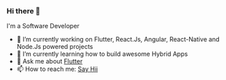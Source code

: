 ### Hi there 👋
I'm a Software Developer
<!-- at [Blue Ripples Technologies](http://blueripples.com) in Trivandrum, IN -->
- 🔭 I’m currently working on Flutter, React.Js, Angular, React-Native and Node.Js powered projects
- 🌱 I’m currently learning how to build awesome Hybrid Apps
- 💬 Ask me about [Flutter](https://flutter.dev)
- 📫 How to reach me: [Say Hii](https://www.linkedin.com/in/lijovijayan)

<!--
**lijovijayan/lijovijayan** is a ✨ _special_ ✨ repository because its `README.md` (this file) appears on your GitHub profile.

Here are some ideas to get you started:

- 🔭 I’m currently working on ...
- 🌱 I’m currently learning ...
- 👯 I’m looking to collaborate on ...
- 🤔 I’m looking for help with ...
- 💬 Ask me about ...
- 📫 How to reach me: ...
- 😄 Pronouns: ...
- ⚡ Fun fact: ...
-->
